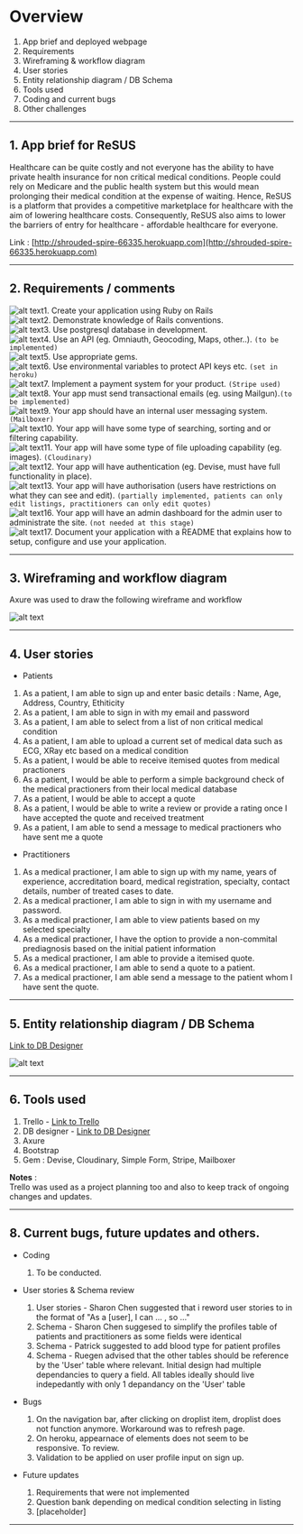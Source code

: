 # Overview
1. App brief and deployed webpage
2. Requirements
3. Wireframing & workflow diagram
4. User stories
5. Entity relationship diagram / DB Schema
6. Tools used
7. Coding and current bugs
8. Other challenges

---
## 1. App brief for ReSUS
Healthcare can be quite costly and not everyone has the ability to have private health insurance for non critical medical conditions. 
People could rely on Medicare and the public health system but this would mean prolonging their medical condition at the expense of waiting. 
Hence, ReSUS is a platform that provides a competitive marketplace for healthcare with the aim of lowering healthcare costs. Consequently, 
ReSUS also aims to lower the barriers of entry for healthcare - affordable healthcare for everyone. 

Link : [http://shrouded-spire-66335.herokuapp.com](http://shrouded-spire-66335.herokuapp.com)

---
## 2. Requirements / comments
![alt text](http://findicons.com/files/icons/1581/silk/16/tick.png)1. Create your application using Ruby on Rails     
![alt text](http://findicons.com/files/icons/1581/silk/16/tick.png)2. Demonstrate knowledge of Rails conventions.  
![alt text](http://findicons.com/files/icons/1581/silk/16/tick.png)3. Use postgresql database in development.  
![alt text](http://findicons.com/files/icons/1156/fugue/16/cross.png)4. Use an API (eg. Omniauth, Geocoding, Maps, other..). `(to be implemented)`  
![alt text](http://findicons.com/files/icons/1581/silk/16/tick.png)5. Use appropriate gems.  
![alt text](http://findicons.com/files/icons/1581/silk/16/tick.png)6. Use environmental variables to protect API keys etc. `(set in heroku)`  
![alt text](http://findicons.com/files/icons/1581/silk/16/tick.png)7. Implement a payment system for your product. `(Stripe used)`  
![alt text](http://findicons.com/files/icons/1156/fugue/16/cross.png)8. Your app must send transactional emails (eg. using Mailgun).`(to be implemented)`    
![alt text](http://findicons.com/files/icons/1581/silk/16/tick.png)9. Your app should have an internal user messaging system. `(Mailboxer)`   
![alt text](http://findicons.com/files/icons/1156/fugue/16/cross.png)10. Your app will have some type of searching, sorting and or filtering capability.    
![alt text](http://findicons.com/files/icons/1581/silk/16/tick.png)11. Your app will have some type of file uploading capability (eg. images). `(Cloudinary)`  
![alt text](http://findicons.com/files/icons/1581/silk/16/tick.png)12. Your app will have authentication (eg. Devise, must have full functionality in place).  
![alt text](http://findicons.com/files/icons/1156/fugue/16/cross.png)13. Your app will have authorisation (users have restrictions on what they can see and edit). `(partially implemented, patients can only edit listings, practitioners can only edit quotes)`    
![alt text](http://findicons.com/files/icons/1156/fugue/16/cross.png)16. Your app will have an admin dashboard for the admin user to administrate the site. `(not needed at this stage)`   
![alt text](http://findicons.com/files/icons/1581/silk/16/tick.png)17. Document your application with a README that explains how to setup, configure and use your application.  


---
## 3. Wireframing and workflow diagram
Axure was used to draw the following wireframe and workflow

![alt text](https://trello-attachments.s3.amazonaws.com/582267b2b78b42ccc28f4ca0/582295bc223879d4f07a8cb5/2e06457cb59f125a5c3b15905143d1a9/ReSUS_Wireframe-Final.png)

---

## 4. User stories

* Patients  
 1. As a patient, I am able to sign up and enter basic details : Name, Age, Address, Country, Ethiticity  
 2. As a patient, I am able to sign in with my email and password  
 3. As a patient, I am able to select from a list of non critical medical condition  
 4. As a patient, I am able to upload a current set of medical data such as ECG, XRay etc based on a medical condition  
 5. As a patient, I would be able to receive itemised quotes from medical practioners  
 6. As a patient, I would be able to perform a simple background check of the medical practioners from their local medical database  
 7. As a patient, I would be able to accept a quote  
 8. As a patient, I would be able to write a review or provide a rating once I have accepted the quote and received treatment  
 9. As a patient, I am able to send a message to medical practioners who have sent me a quote  

* Practitioners  
 1. As a medical practioner, I am able to sign up with my name, years of experience, accreditation board, medical registration, specialty, contact details, number of treated cases to date.  
 2. As a medical practioner, I am able to sign in with my username and password.  
 3. As a medical practioner, I am able to view patients based on my selected specialty  
 4. As a medical practioner, I have the option to provide a non-commital prediagnosis based on the initial patient information  
 5. As a medical practioner, I am able to provide a itemised quote.  
 6. As a medical practioner, I am able to send a quote to a patient.  
 7. As a medical practioner, I am able send a message to the patient whom I have sent the quote.  


---
## 5. Entity relationship diagram / DB Schema

[Link to DB Designer](https://dbdesigner.net/designer/schema/56751)

![alt text](https://trello-attachments.s3.amazonaws.com/582267b2b78b42ccc28f4ca0/582317f7713e5354c16e17cc/be793184fbedca9b60e485653cb8b2e5/ReSUS_Schema-Final_PostReview.png)

---
## 6. Tools used

1. Trello - [Link to Trello](https://trello.com/b/zIks2ZZl/ian-resus-healthcare-for-everyone, "ReSUS - Trello")  
2. DB designer - [Link to DB Designer](https://dbdesigner.net/designer/schema/56751)
3. Axure 
4. Bootstrap
5. Gem : Devise, Cloudinary, Simple Form, Stripe, Mailboxer

__Notes__ :   
Trello was used as a project planning too and also to keep track of ongoing changes and updates.


---
## 8. Current bugs, future updates and others.

* Coding  
  1. To be conducted.

* User stories & Schema review  
  1. User stories - Sharon Chen suggested that i reword user stories to in the format of 
  "As a [user], I can ... , so ..."    
  2. Schema - Sharon Chen suggesed to simplify the profiles table of patients and practitioners as some fields were identical  
  3. Schema - Patrick suggested to add blood type for patient profiles  
  4. Schema - Ruegen advised that the other tables should be reference by the 'User' table where relevant.
  Initial design had multiple dependancies to query a field. All tables ideally should live indepedantly with only 1 depandancy on the 'User' table

* Bugs  
  1. On the navigation bar, after clicking on droplist item, droplist does not function anymore. Workaround was to refresh page.
  2. On heroku, appearnace of elements does not seem to be responsive. To review.
  3. Validation to be applied on user profile input on sign up.


* Future updates  
  1. Requirements that were not implemented
  2. Question bank depending on medical condition selecting in listing  
  3. [placeholder] 

---
